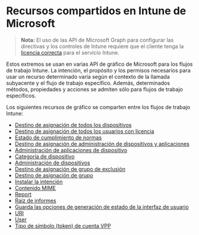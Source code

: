 # <a name="shared-resources-in-microsoft-intune"></a>Recursos compartidos en Intune de Microsoft

> **Nota:** El uso de las API de Microsoft Graph para configurar las directivas y los controles de Intune requiere que el cliente tenga la [licencia correcta](https://www.microsoft.com/en-us/cloud-platform/microsoft-intune-pricing) para el servicio Intune.

Estos extremos se usan en varias API de gráfico de Microsoft para los flujos de trabajo Intune.  La intención, el propósito y los permisos necesarios para usar un recurso determinado varía según el contexto de la llamada subyacente y el flujo de trabajo específico.  Además, determinados métodos, propiedades y acciones se admiten sólo para flujos de trabajo específicos.

Los siguientes recursos de gráfico se comparten entre los flujos de trabajo Intune:  

- [Destino de asignación de todos los dispositivos](intune_shared_alldevicesassignmenttarget.md)
- [Destino de asignación de todos los usuarios con licencia](intune_shared_alllicensedusersassignmenttarget.md)
- [Estado de cumplimiento de normas](intune_shared_compliancestatus.md)
- [Destino de asignación de administración de dispositivos y aplicaciones](intune_shared_deviceandappmanagementassignmenttarget.md)
- [Administración de aplicaciones de dispositivo](intune_shared_deviceappmanagement.md)
- [Categoría de dispositivo](intune_shared_devicecategory.md)
- [Administración de dispositivos](intune_shared_devicemanagement.md)
- [Destino de asignación de grupo de exclusión](intune_shared_exclusiongroupassignmenttarget.md)
- [Destino de asignación de grupo](intune_shared_groupassignmenttarget.md)
- [Instalar la intención](intune_shared_installintent.md)
- [Contenido MIME](intune_shared_mimecontent.md)
- [Report](intune_shared_report.md)
- [Raíz de informes](intune_shared_reportroot.md)
- [Guarda las opciones de generación de estado de la interfaz de usuario](intune_shared_saveduistategenerationoptions.md)
- [URI](intune_shared_uri.md)
- [User](intune_shared_user.md)
- [Tipo de símbolo (token) de cuenta VPP](intune_shared_vpptokenaccounttype.md)
